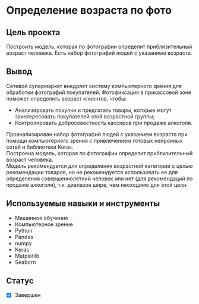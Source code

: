 # Определение возраста по фото

## Цель проекта


Построить модель, которая по фотографии определит приблизительный возраст человека. Есть набор фотографий людей с указанием возраста.


## Вывод

Сетевой супермаркет внедряет систему компьютерного зрения для обработки фотографий покупателей. Фотофиксация в прикассовой зоне поможет определять возраст клиентов, чтобы:  

* Анализировать покупки и предлагать товары, которые могут заинтересовать покупателей этой возрастной группы;  
* Контролировать добросовестность кассиров при продаже алкоголя.  

Проанализирован набор фотографий людей с указанием возраста при помощи компьютерного зрения с привлечением готовых нейронных сетей и библиотеки Keras.  
Построена модель, которая по фотографии определит приблизительный возраст человека.  
Модель рекомендуется для определения возрастной категории с целью рекомендации товаров, но не рекомендуется использовать ее для определения совершеннолетний человек или нет (для рекомендаций по продаже алкоголя), т.к. диапазон шире, чем неоходимо для этой цели.



## Используемые навыки и инструменты

* Машинное обучение
* Компьютерное зрение
* Python
* Pandas
* numpy
* Keras
* Matplotlib
* Seaborn

## Статус

- [x] Завершен